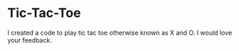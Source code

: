 # Tic-Tac-Toe
I created a code to play tic tac toe otherwise known as X and O. I would love your feedback.
